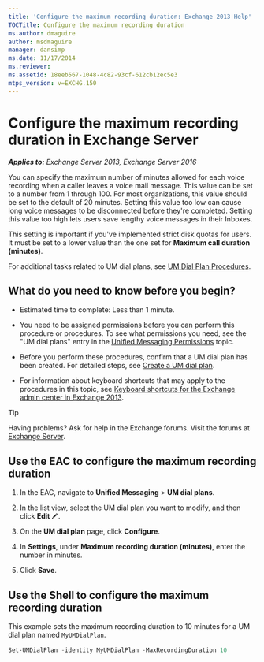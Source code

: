```yaml
---
title: 'Configure the maximum recording duration: Exchange 2013 Help'
TOCTitle: Configure the maximum recording duration
ms.author: dmaguire
author: msdmaguire
manager: dansimp
ms.date: 11/17/2014
ms.reviewer: 
ms.assetid: 18eeb567-1048-4c82-93cf-612cb12ec5e3
mtps_version: v=EXCHG.150
---
```


# Configure the maximum recording duration in Exchange Server

_**Applies to:** Exchange Server 2013, Exchange Server 2016_

You can specify the maximum number of minutes allowed for each voice recording when a caller leaves a voice mail message. This value can be set to a number from 1 through 100. For most organizations, this value should be set to the default of 20 minutes. Setting this value too low can cause long voice messages to be disconnected before they're completed. Setting this value too high lets users save lengthy voice messages in their Inboxes.

This setting is important if you've implemented strict disk quotas for users. It must be set to a lower value than the one set for **Maximum call duration (minutes)**.

For additional tasks related to UM dial plans, see [UM Dial Plan Procedures](http://technet.microsoft.com/library/1bda77c8-c4e2-4ae0-a001-76ae029bf843.aspx).

## What do you need to know before you begin?

- Estimated time to complete: Less than 1 minute.

- You need to be assigned permissions before you can perform this procedure or procedures. To see what permissions you need, see the "UM dial plans" entry in the [Unified Messaging Permissions](http://technet.microsoft.com/library/d326c3bc-8f33-434a-bf02-a83cc26a5498.aspx) topic.

- Before you perform these procedures, confirm that a UM dial plan has been created. For detailed steps, see [Create a UM dial plan](create-um-dial-plan-exchange-2013-help.md).

- For information about keyboard shortcuts that may apply to the procedures in this topic, see [Keyboard shortcuts for the Exchange admin center in Exchange 2013](keyboard-shortcuts-in-the-exchange-admin-center-2013-help.md).

> [!TIP]
> Having problems? Ask for help in the Exchange forums. Visit the forums at [Exchange Server](https://go.microsoft.com/fwlink/p/?linkId=60612).

## Use the EAC to configure the maximum recording duration

1. In the EAC, navigate to **Unified Messaging** \> **UM dial plans**.

2. In the list view, select the UM dial plan you want to modify, and then click **Edit** ![Edit icon](images/ITPro_EAC_EditIcon.gif).

3. On the **UM dial plan** page, click **Configure**.

4. In **Settings**, under **Maximum recording duration (minutes)**, enter the number in minutes.

5. Click **Save**.

## Use the Shell to configure the maximum recording duration

This example sets the maximum recording duration to 10 minutes for a UM dial plan named `MyUMDialPlan`.

```powershell
Set-UMDialPlan -identity MyUMDialPlan -MaxRecordingDuration 10
```
